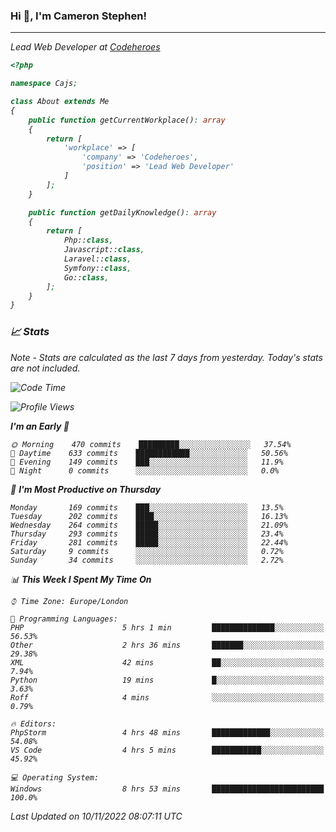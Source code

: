 ### Hi 👋, I'm Cameron Stephen!
<hr>
<p><em>Lead Web Developer at <a href="https://codeheroes.co.uk">Codeheroes</a></p>


```php
<?php

namespace Cajs;

class About extends Me
{
    public function getCurrentWorkplace(): array
    {
        return [
            'workplace' => [
                'company' => 'Codeheroes',
                'position' => 'Lead Web Developer'
            ]
        ];
    }

    public function getDailyKnowledge(): array
    {
        return [
            Php::class,
            Javascript::class,
            Laravel::class,
            Symfony::class,
            Go::class,
        ];
    }
}
```

### 📈 Stats
<p><em>Note - Stats are calculated as the last 7 days from yesterday. Today's stats are not included.</em></p>


<!--START_SECTION:waka-->
![Code Time](http://img.shields.io/badge/Code%20Time-3%2C199%20hrs%2014%20mins-blue)

![Profile Views](http://img.shields.io/badge/Profile%20Views-0-blue)

**I'm an Early 🐤** 

```text
🌞 Morning    470 commits    █████████░░░░░░░░░░░░░░░░   37.54% 
🌆 Daytime    633 commits    ████████████░░░░░░░░░░░░░   50.56% 
🌃 Evening    149 commits    ███░░░░░░░░░░░░░░░░░░░░░░   11.9% 
🌙 Night      0 commits      ░░░░░░░░░░░░░░░░░░░░░░░░░   0.0%

```
📅 **I'm Most Productive on Thursday** 

```text
Monday       169 commits    ███░░░░░░░░░░░░░░░░░░░░░░   13.5% 
Tuesday      202 commits    ████░░░░░░░░░░░░░░░░░░░░░   16.13% 
Wednesday    264 commits    █████░░░░░░░░░░░░░░░░░░░░   21.09% 
Thursday     293 commits    █████░░░░░░░░░░░░░░░░░░░░   23.4% 
Friday       281 commits    █████░░░░░░░░░░░░░░░░░░░░   22.44% 
Saturday     9 commits      ░░░░░░░░░░░░░░░░░░░░░░░░░   0.72% 
Sunday       34 commits     ░░░░░░░░░░░░░░░░░░░░░░░░░   2.72%

```


📊 **This Week I Spent My Time On** 

```text
⌚︎ Time Zone: Europe/London

💬 Programming Languages: 
PHP                      5 hrs 1 min         ██████████████░░░░░░░░░░░   56.53% 
Other                    2 hrs 36 mins       ███████░░░░░░░░░░░░░░░░░░   29.38% 
XML                      42 mins             ██░░░░░░░░░░░░░░░░░░░░░░░   7.94% 
Python                   19 mins             █░░░░░░░░░░░░░░░░░░░░░░░░   3.63% 
Roff                     4 mins              ░░░░░░░░░░░░░░░░░░░░░░░░░   0.79%

🔥 Editors: 
PhpStorm                 4 hrs 48 mins       █████████████░░░░░░░░░░░░   54.08% 
VS Code                  4 hrs 5 mins        ███████████░░░░░░░░░░░░░░   45.92%

💻 Operating System: 
Windows                  8 hrs 53 mins       █████████████████████████   100.0%

```


 Last Updated on 10/11/2022 08:07:11 UTC
<!--END_SECTION:waka-->
